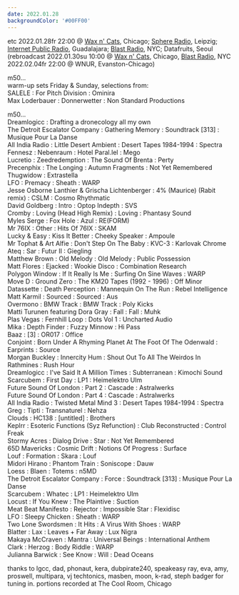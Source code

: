```yaml
---
date: 2022.01.28
backgroundColor: '#00FF00'
---
```


etc 2022.01.28fr 22:00 @ [Wax n' Cats](http://www.twitch.tv/waxncats), Chicago; [Sphere Radio](http://www.sphere-radio.net/), Leipzig; [Internet Public Radio](http://www.internetpublicradio.live/), Guadalajara; [Blast Radio](https://blastradio.com/kimochisound), NYC; Datafruits, Seoul  
(rebroadcast 2022.01.30su 10:00 @ [Wax n' Cats](http://www.twitch.tv/waxncats), Chicago, [Blast Radio](https://blastradio.com/kimochisound), NYC  
2022.02.04fr 22:00 @ WNUR, Evanston-Chicago)  


m50...  
warm-up sets Friday & Sunday, selections from:  
SALELE : For Pitch Division : Ominira  
Max Loderbauer : Donnerwetter : Non Standard Productions  

m50...  
Dreamlogicc : Drafting a dronecology all my own  
The Detroit Escalator Company : Gathering Memory : Soundtrack \[313\] : Musique Pour La Danse  
All India Radio : Little Desert Ambient : Desert Tapes 1984-1994 : Spectra  
Fennesz : Nebenraum : Hotel Paral.lel : Mego  
Lucretio : Zeedredemption : The Sound Of Brenta : Perty  
Precenphix : The Longing : Autumn Fragments : Not Yet Remembered  
Thugwidow : Extrastella  
LFO : Premacy : Sheath : WARP  
Jesse Osborne Lanthier & Grischa Lichtenberger : 4% (Maurice) (Rabit remix) : CSLM : Cosmo Rhythmatic  
David Goldberg : Intro : Optop Indepth : SVS  
Cromby : Loving (Head High Remix) : Loving : Phantasy Sound  
Myles Serge : Fox Hole : Azul : RE(FORM)  
Mr 76IX : Other : Hits Of 76IX : SKAM  
Lucky & Easy : Kiss It Better : Cheeky Speaker : Ampoule  
Mr Tophat & Art Alfie : Don't Step On The Baby : KVC-3 : Karlovak Chrome  
Ateq : Sar : Futur II : Giegling  
Matthew Brown : Old Melody : Old Melody : Public Possession  
Matt Flores : Ejacked : Wookie Disco : Combination Research  
Polygon Window : If It Really Is Me : Surfing On Sine Waves : WARP  
Move D : Ground Zero : The KM20 Tapes (1992 - 1996) : Off Minor  
Datassette : Death Perception : Mannequin On The Run : Rebel Intelligence  
Matt Karmil : Sourced : Sourced : Aus  
Overmono : BMW Track : BMW Track : Poly Kicks  
Matti Turunen featuring Dora Gray : Fall : Fall : Muhk  
Plas Vegas : Fernhill Loop : Dots Vol 1 : Uncharted Audio  
Mika : Depth Finder : Fuzzy Minnow : Hi Pass  
Baaz : \[3\] : OR017 : Office  
Conjoint : Born Under A Rhyming Planet At The Foot Of The Odenwald : Earprints : Source  
Morgan Buckley : Innercity Hum : Shout Out To All The Weirdos In Rathmines : Rush Hour  
Dreamlogicc : I've Said It A Million Times : Subterranean : Kimochi Sound  
Scarcubem : First Day : LP1 : Heimelektro Ulm  
Future Sound Of London : Part 2 : Cascade : Astralwerks  
Future Sound Of London : Part 4 : Cascade : Astralwerks  
All India Radio : Twisted Metal Mind 3 : Desert Tapes 1984-1994 : Spectra  
Greg : Tipti : Transnaturel : Nehza  
Clouds : HC138 : \[untitled\] : Brothers  
Keplrr : Esoteric Functions (Syz Refunction) : Club Reconstructed : Control Freak  
Stormy Acres : Dialog Drive : Star : Not Yet Remembered  
65D Mavericks : Cosmic Drift : Notions Of Progress : Surface  
Louf : Formation : Skara : Louf  
Midori Hirano : Phantom Train : Soniscope : Dauw  
Loess : Blaen : Totems : n5MD  
The Detroit Escalator Company : Force : Soundtrack \[313\] : Musique Pour La Danse  
Scarcubem : Whatec : LP1 : Heimelektro Ulm  
Locust : If You Knew : The Plaintive : Suction  
Meat Beat Manifesto : Rejector : Impossible Star : Flexidisc  
LFO : Sleepy Chicken : Sheath : WARP  
Two Lone Swordsmen : It Hits : A Virus With Shoes : WARP  
Blatter : Lax : Leaves + Far Away : Lux Nigra  
Makaya McCraven : Mantra : Universal Beings : International Anthem  
Clark : Herzog : Body Riddle : WARP  
Julianna Barwick : See Know : Will : Dead Oceans  

thanks to lgcc, dad, phonaut, kera, dubpirate240, speakeasy ray, eva, amy, proswell, multipara, vj techtonics, masben, moon, k-rad, steph badger for tuning in. portions recorded at The Cool Room, Chicago